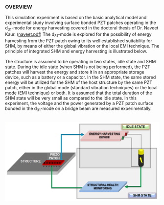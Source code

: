 ### OVERVIEW

This simulation experiment is based on the basic analytical model and experimental study involving surface
bonded PZT patches operating in the d<sub>31</sub>-mode for energy harvesting covered in the doctoral thesis of Dr.
Naveet Kaur. (<a href="images/naveet.pdf">naveet.pdf</a>) The d<sub>31</sub>-mode is explored for the possibility of energy harvesting from the PZT patch owing to its well established suitability for SHM, by
means of either the global vibration or the local EMI technique. The principle of integrated SHM and
energy harvesting is illustrated below.<br><br>
The structure is assumed to be operating in two states, idle state and SHM state. During the idle state (when
SHM is not being performed), the PZT patches will harvest the energy and store it in an appropriate storage
device, such as a battery or a capacitor. In the SHM state, the same stored energy will be utilized for the
SHM of the host structure by the same PZT patch, either in the global mode (standard vibration techniques)
or the local mode (EMI technique) or both. It is assumed that the total duration of the SHM state will be
very small as compared to the idle state. In this experiment, the voltage and the power generated by a PZT
patch surface bonded in the d<sub>31</sub>-mode on a bridge beam are measured experimentally.<br><br> 

 
<img src="images/t1.png"/><br>
<br><br>
